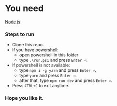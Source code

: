 # You need

[Node js](https://nodejs.org/en/)

### Steps to run

- Clone this repo.
- If you have powershell:
  - open powershell in this folder
  - type `.\run.ps1` and press `Enter ⏎`.
- If powershell is not available:
  - type `npm i -g yarn` and press `Enter ⏎`.
  - type `yarn` and press `Enter ⏎`.
  - after that, type `npm run dev` and press `Enter ⏎`.
- Press `CTRL+C` to exit anytime.

### Hope you like it.
